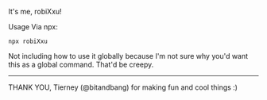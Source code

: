 It's me, robiXxu!

Usage
Via npx:

```
npx robiXxu
```

Not including how to use it globally because I'm not sure why you'd want this as a global command. That'd be creepy.

---

THANK YOU, Tierney (@bitandbang) for making fun and cool things :)
